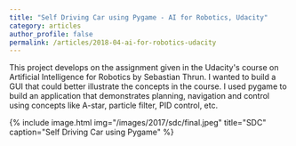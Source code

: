 ```yaml
---
title: "Self Driving Car using Pygame - AI for Robotics, Udacity"
category: articles
author_profile: false
permalink: /articles/2018-04-ai-for-robotics-udacity
---
```


<p>
This project develops on the assignment given in the Udacity's course on Artificial Intelligence for Robotics by Sebastian Thrun. I wanted to build a GUI that could better illustrate the concepts in the course. I used pygame to build an application that demonstrates planning, navigation and control using concepts like A-star, particle filter, PID control, etc.
</p>

{% include image.html img="/images/2017/sdc/final.jpeg" title="SDC" caption="Self Driving Car using Pygame" %}

